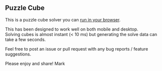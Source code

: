 ## Puzzle Cube

This is a puzzle cube solver you can [run in your browser](https://wainwrightmark.github.io/puzzle_cube/). 

This has been designed to work well on both mobile and desktop.   
Solving cubes is almost instant (< 10 ms) but generating the solve data can take a few seconds.

Feel free to post an issue or pull request with any bug reports / feature suggestions.

Please enjoy and share! 
Mark